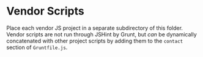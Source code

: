 # Vendor Scripts

Place each vendor JS project in a separate subdirectory of this folder.  Vendor scripts are not run through JSHint by Grunt, but *can* be dynamically concatenated with other project scripts by adding them to the `contact` section of `Gruntfile.js`.
